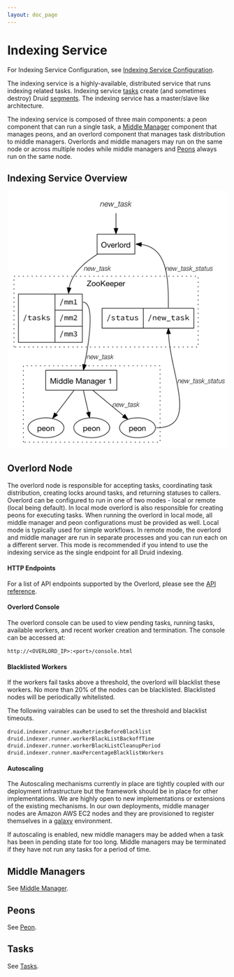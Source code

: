 ```yaml
---
layout: doc_page
---
```

Indexing Service
================

For Indexing Service Configuration, see [Indexing Service Configuration](../configuration/indexing-service.html).

The indexing service is a highly-available, distributed service that runs indexing related tasks. Indexing service [tasks](../ingestion/tasks.html) create (and sometimes destroy) Druid [segments](../design/segments.html). The indexing service has a master/slave like architecture.

The indexing service is composed of three main components: a peon component that can run a single task, a [Middle Manager](../design/middlemanager.html) component that manages peons, and an overlord component that manages task distribution to middle managers.
Overlords and middle managers may run on the same node or across multiple nodes while middle managers and [Peons](../design/peons.html) always run on the same node.

Indexing Service Overview
-------------------------

![Indexing Service](../../img/indexing_service.png "Indexing Service")

<!--
Preamble
--------

The truth is, the indexing service is an experience that is difficult to characterize with words. When they asked me to write this preamble, I was taken aback. I wasn’t quite sure what exactly to write or how to describe this… entity. I accepted the job, as much for the challenge and inner growth as the money, and took to the mountains for reflection. Six months later, I knew I had it, I was done and had achieved the next euphoric victory in the continuous struggle that plagues my life. But, enough about me. This is about the indexing service.

The indexing service is philosophical transcendence, an infallible truth that will shape your soul, mold your character, and define your reality. The indexing service is creating world peace, playing with puppies, unwrapping presents on Christmas morning, cradling a loved one, and beating Goro in Mortal Kombat for the first time. The indexing service is sustainable economic growth, global propensity, and a world of transparent financial transactions. The indexing service is a true belieber. The indexing service is panicking because you forgot you signed up for a course and the big exam is in a few minutes, only to wake up and realize it was all a dream. What is the indexing service? More like what isn’t the indexing service. The indexing service is here and it is ready, but are you?
-->

Overlord Node
-------------

The overlord node is responsible for accepting tasks, coordinating task distribution, creating locks around tasks, and returning statuses to callers. Overlord can be configured to run in one of two modes - local or remote (local being default).
In local mode overlord is also responsible for creating peons for executing tasks. When running the overlord in local mode, all middle manager and peon configurations must be provided as well.
Local mode is typically used for simple workflows.  In remote mode, the overlord and middle manager are run in separate processes and you can run each on a different server.
This mode is recommended if you intend to use the indexing service as the single endpoint for all Druid indexing.

#### HTTP Endpoints

For a list of API endpoints supported by the Overlord, please see the [API reference](../operations/api-reference.html#overlord).


#### Overlord Console

The overlord console can be used to view pending tasks, running tasks, available workers, and recent worker creation and termination. The console can be accessed at:

```
http://<OVERLORD_IP>:<port>/console.html
```

#### Blacklisted Workers
If the workers fail tasks above a threshold, the overlord will blacklist these workers. No more than 20% of the nodes can be blacklisted. Blacklisted nodes will be periodically whitelisted.

The following vairables can be used to set the threshold and blacklist timeouts.

```
druid.indexer.runner.maxRetriesBeforeBlacklist
druid.indexer.runner.workerBlackListBackoffTime
druid.indexer.runner.workerBlackListCleanupPeriod
druid.indexer.runner.maxPercentageBlacklistWorkers
```

#### Autoscaling

The Autoscaling mechanisms currently in place are tightly coupled with our deployment infrastructure but the framework should be in place for other implementations. We are highly open to new implementations or extensions of the existing mechanisms. In our own deployments, middle manager nodes are Amazon AWS EC2 nodes and they are provisioned to register themselves in a [galaxy](https://github.com/ning/galaxy) environment.

If autoscaling is enabled, new middle managers may be added when a task has been in pending state for too long. Middle managers may be terminated if they have not run any tasks for a period of time.

Middle Managers
---------------

See [Middle Manager](../design/middlemanager.html).

Peons
-----

See [Peon](../design/peons.html).

Tasks
-----

See [Tasks](../ingestion/tasks.html).
